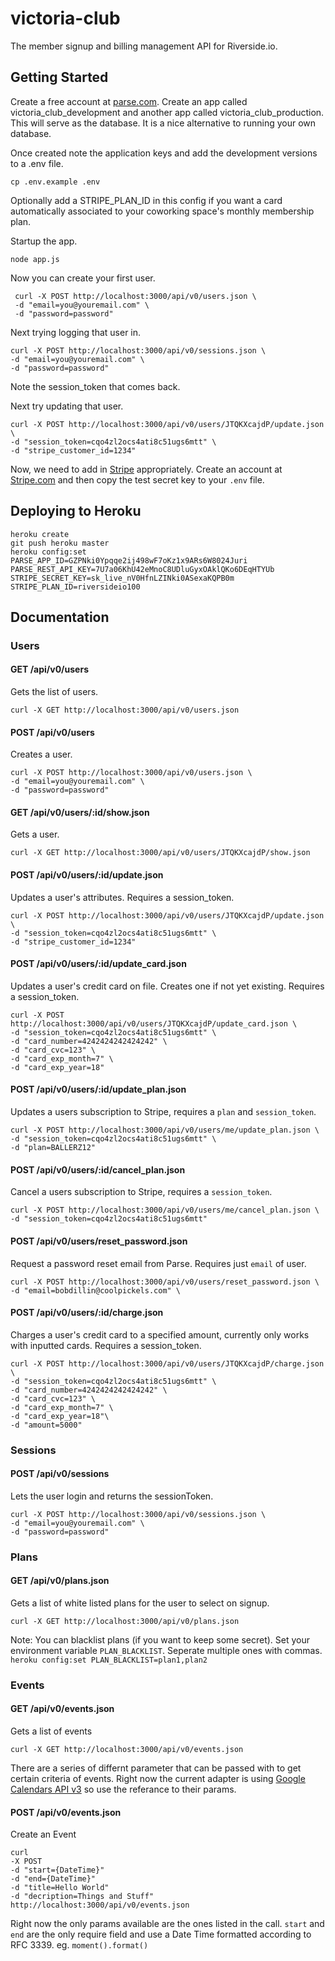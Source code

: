 # victoria-club

The member signup and billing management API for Riverside.io.

## Getting Started

Create a free account at [parse.com](http://parse.com). Create an app called victoria_club_development and another app called victoria_club_production. This will serve as the database. It is a nice alternative to running your own database.

Once created note the application keys and add the development versions to a .env file.

```
cp .env.example .env
```

Optionally add a STRIPE_PLAN_ID in this config if you want a card automatically associated to your coworking space's monthly membership plan.

Startup the app.

    node app.js

Now you can create your first user.

     curl -X POST http://localhost:3000/api/v0/users.json \
     -d "email=you@youremail.com" \
     -d "password=password"

Next trying logging that user in.

    curl -X POST http://localhost:3000/api/v0/sessions.json \
    -d "email=you@youremail.com" \
    -d "password=password"

Note the session_token that comes back.

Next try updating that user.

    curl -X POST http://localhost:3000/api/v0/users/JTQKXcajdP/update.json \
    -d "session_token=cqo4zl2ocs4ati8c51ugs6mtt" \
    -d "stripe_customer_id=1234"

Now, we need to add in [Stripe](http://stripe.com) appropriately. Create an account at [Stripe.com](http://stripe.com) and then copy the test secret key to your `.env` file.

## Deploying to Heroku

    heroku create
    git push heroku master
    heroku config:set PARSE_APP_ID=GZPNki0Ypqqe2ij498wF7oKz1x9ARs6W8024Juri PARSE_REST_API_KEY=7U7a06KhU42eMnoC8UDluGyxOAklQKo6DEqHTYUb STRIPE_SECRET_KEY=sk_live_nV0HfnLZINki0ASexaKQPB0m
    STRIPE_PLAN_ID=riversideio100

## Documentation

### Users

#### GET /api/v0/users

Gets the list of users.

    curl -X GET http://localhost:3000/api/v0/users.json

#### POST /api/v0/users

Creates a user.

    curl -X POST http://localhost:3000/api/v0/users.json \
    -d "email=you@youremail.com" \
    -d "password=password"

#### GET /api/v0/users/:id/show.json

Gets a user.

    curl -X GET http://localhost:3000/api/v0/users/JTQKXcajdP/show.json

#### POST /api/v0/users/:id/update.json

Updates a user's attributes. Requires a session_token.

    curl -X POST http://localhost:3000/api/v0/users/JTQKXcajdP/update.json \
    -d "session_token=cqo4zl2ocs4ati8c51ugs6mtt" \
    -d "stripe_customer_id=1234"

#### POST /api/v0/users/:id/update_card.json

Updates a user's credit card on file. Creates one if not yet existing. Requires a session_token.

    curl -X POST http://localhost:3000/api/v0/users/JTQKXcajdP/update_card.json \
    -d "session_token=cqo4zl2ocs4ati8c51ugs6mtt" \
    -d "card_number=4242424242424242" \
    -d "card_cvc=123" \
    -d "card_exp_month=7" \
    -d "card_exp_year=18"

#### POST /api/v0/users/:id/update_plan.json

Updates a users subscription to Stripe, requires a `plan` and `session_token`.

    curl -X POST http://localhost:3000/api/v0/users/me/update_plan.json \
    -d "session_token=cqo4zl2ocs4ati8c51ugs6mtt" \
    -d "plan=BALLERZ12"

#### POST /api/v0/users/:id/cancel_plan.json

Cancel a users subscription to Stripe, requires a `session_token`.

    curl -X POST http://localhost:3000/api/v0/users/me/cancel_plan.json \
    -d "session_token=cqo4zl2ocs4ati8c51ugs6mtt"

#### POST /api/v0/users/reset_password.json

Request a password reset email from Parse. Requires just `email` of user.

    curl -X POST http://localhost:3000/api/v0/users/reset_password.json \
    -d "email=bobdillin@coolpickels.com" \

#### POST /api/v0/users/:id/charge.json

Charges a user's credit card to a specified amount, currently only works with inputted cards. Requires a session_token.

    curl -X POST http://localhost:3000/api/v0/users/JTQKXcajdP/charge.json \
    -d "session_token=cqo4zl2ocs4ati8c51ugs6mtt" \
    -d "card_number=4242424242424242" \
    -d "card_cvc=123" \
    -d "card_exp_month=7" \
    -d "card_exp_year=18"\
    -d "amount=5000"

### Sessions

#### POST /api/v0/sessions

Lets the user login and returns the sessionToken.

    curl -X POST http://localhost:3000/api/v0/sessions.json \
    -d "email=you@youremail.com" \
    -d "password=password"

### Plans

#### GET /api/v0/plans.json

Gets a list of white listed plans for the user to select on signup.

    curl -X GET http://localhost:3000/api/v0/plans.json 

Note: You can blacklist plans (if you want to keep some secret). Set your environment variable `PLAN_BLACKLIST`. Seperate multiple ones with commas. `heroku config:set PLAN_BLACKLIST=plan1,plan2` 

### Events 

#### GET /api/v0/events.json

Gets a list of events

    curl -X GET http://localhost:3000/api/v0/events.json

There are a series of differnt parameter that can be passed with to get certain criteria of events. Right now the current adapter is using [Google Calendars API v3](https://developers.google.com/google-apps/calendar/v3/reference/events/list) so use the referance to their params.

#### POST /api/v0/events.json

Create an Event

    curl 
    -X POST
    -d "start={DateTime}"
    -d "end={DateTime}"
    -d "title=Hello World"
    -d "decription=Things and Stuff" 
    http://localhost:3000/api/v0/events.json    

Right now the only params available are the ones listed in the call. `start` and `end` are the only require field and use a Date Time formatted according to RFC 3339. eg. `moment().format()` 
